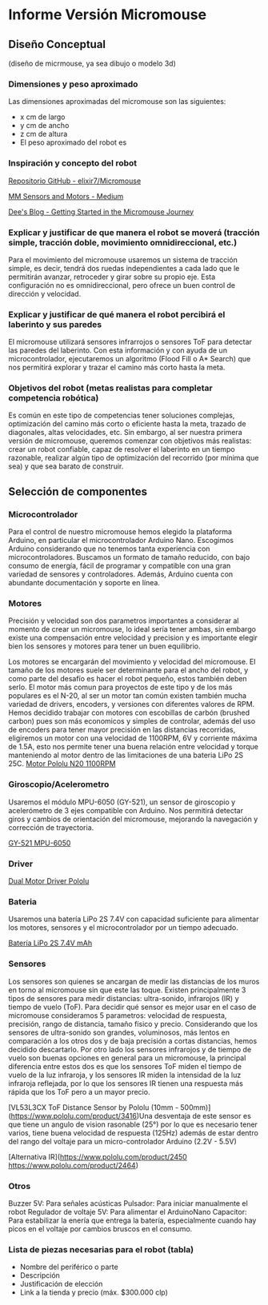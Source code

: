 # Informe Versión Micromouse

## Diseño Conceptual
(diseño de micrmouse, ya sea dibujo o modelo 3d)

### Dimensiones y peso aproximado
Las dimensiones aproximadas del micromouse son las siguientes:
- x cm de largo
- y cm de ancho
- z cm de altura
- El peso aproximado del robot es 

### Inspiración y concepto del robot
[Repositorio GitHub - elixir7/Micromouse](https://github.com/elixir7/Micromouse?tab=readme-ov-file)

[MM Sensors and Motors - Medium](https://medium.com/analytics-vidhya/mm-sensors-and-motors-7fa3a870db67)

[Dee's Blog - Getting Started in the Micromouse Journey](https://deesblog.fyi/getting-started-in-the-micromouse-journey-1/)

### Explicar y justificar de que manera el robot se moverá (tracción simple, tracción doble, movimiento omnidireccional, etc.)
Para el movimiento del micromouse usaremos un sistema de tracción simple, es decir, tendrá dos ruedas independientes a cada lado que le permitirán avanzar, retroceder y girar sobre su propio eje. Esta configuración no es omnidireccional, pero ofrece un buen control de dirección y velocidad.

### Explicar y justificar de qué manera el robot percibirá el laberinto y sus paredes
El micromouse utilizará sensores infrarrojos o sensores ToF para detectar las paredes del laberinto. Con esta información y con ayuda de un microcontrolador, ejecutaremos un algoritmo (Flood Fill o A* Search) que nos permitirá explorar y trazar el camino más corto hasta la meta.

### Objetivos del robot (metas realistas para completar competencia robótica)
Es común en este tipo de competencias tener soluciones complejas, optimización del camino más corto o eficiente hasta la meta, trazado de diagonales, altas velocidades, etc.
Sin embargo, al ser nuestra primera versión de micromouse, queremos comenzar con objetivos más realistas: crear un robot confiable, capaz de resolver el laberinto en un tiempo razonable, realizar algún tipo de optimización del recorrido (por mínima que sea) y que sea barato de construir.

## Selección de componentes

### Microcontrolador
Para el control de nuestro micromouse hemos elegido la plataforma Arduino, en particular el microcontrolador Arduino Nano. Escogimos Arduino considerando que no tenemos tanta experiencia con microcontroladores. Buscamos un formato de tamaño reducido, con bajo consumo de energía, fácil de programar y compatible con una gran variedad de sensores y controladores. Además, Arduino cuenta con abundante documentación y soporte en línea.

### Motores
Precisión y velocidad son dos parametros importantes a considerar al momento de crear un micromouse, lo ideal sería tener ambas, sin embargo existe una compensación entre velocidad y precision y es importante elegir bien los sensores y motores para tener un buen equilibrio.

Los motores se encargarán del movimiento y velocidad del micromouse. El tamaño de los motores suele ser determinante para el ancho del robot, y como parte del desafío es hacer el robot pequeño, estos también deben serlo. El motor más comun para proyectos de este tipo y de los más populares es el N-20, al ser un motor tan común existen también mucha variedad de drivers, encoders, y versiones con diferentes valores de RPM. Hemos decidido trabajar con motores con escobillas de carbón (brushed carbon) pues son más economicos y simples de controlar, además del uso de encoders para tener mayor precisión en las distancias recorridas, eligiremos un motor con una velocidad de 1100RPM, 6V y corriente máxima de 1.5A, esto nos permite tener una buena relación entre velocidad y torque manteniendo al motor dentro de las limitaciones de una bateria LiPo 2S 25C.
[Motor Pololu N20 1100RPM](https://www.pololu.com/product/5184)

### Giroscopio/Acelerometro
Usaremos el módulo MPU-6050 (GY-521), un sensor de giroscopio y acelerómetro de 3 ejes compatible con Arduino. Nos permitirá detectar giros y cambios de orientación del micromouse, mejorando la navegación y corrección de trayectoria.

[GY-521 MPU-6050](https://mcielectronics.cl/shop/product/modulo-sensor-de-giroscopio-acelerometro-de-3-ejes-gy-521-mpu-6050-compatible-con-arduino-30161/)

### Driver
[Dual Motor Driver Pololu](https://www.pololu.com/product/1213)

### Bateria
Usaremos una batería LiPo 2S 7.4V con capacidad suficiente para alimentar los motores, sensores y el microcontrolador por un tiempo adecuado.

[Batería LiPo 2S 7.4V mAh](https://es.aliexpress.com/item/1005008556601041.html)

### Sensores
Los sensores son quienes se ancargan de medir las distancias de los muros en torno al micromouse sin que este las toque. Existen principalmente 3 tipos de sensores para medir distancias: ultra-sonido, infrarojos (IR) y tiempo de vuelo (ToF).
Para decidir qué sensor es mejor usar en el caso de micromouse consideramos 5 parametros: velocidad de respuesta, precisión, rango de distancia, tamaño físico y precio. Considerando que los sensores de ultra-sonido son grandes, voluminosos, más lentos en comparación a los otros dos y de baja precisión a cortas distancias, hemos decidido descartarlo. Por otro lado los sensores infrarojos y de tiempo de vuelo son buenas opciones en general para un micromouse, la principal diferencia entre estos dos es que los sensores ToF miden el tiempo de vuelo de la luz infraroja, y los sensores IR miden la intensidad de la luz infraroja reflejada, por lo que los sensores IR tienen una respuesta más rápida que los ToF pero a un mayor precio.

[VL53L3CX ToF Distance Sensor by Pololu (10mm - 500mm)] (https://www.pololu.com/product/3416)Una desventaja de este sensor es que tiene un angulo de vision rasonable (25°) por lo que es necesario tener varios, tiene buena velocidad de respuesta (125Hz) además de estar dentro del rango del voltaje para un micro-controlador Arduino (2.2V - 5.5V) 

[Alternativa IR](https://www.pololu.com/product/2450 https://www.pololu.com/product/2464)

### Otros
Buzzer 5V: Para señales acústicas
Pulsador: Para iniciar manualmente el robot
Regulador de voltaje 5V: Para alimentar el ArduinoNano
Capacitor: Para estabilizar la enería que entrega la batería, especialmente cuando hay picos en el voltaje por cambios bruscos en el consumo.

### Lista de piezas necesarias para el robot (tabla)
- Nombre del periférico o parte
- Descripción
- Justificación de elección
- Link a la tienda y precio (máx. $300.000 clp)
